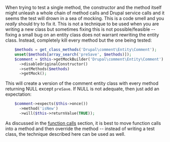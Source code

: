 When trying to test a single method, the constructor and the method itself might unleash a whole chain of method calls and Drupal service calls and it seems the test will drown in a sea of mocking. This is a code smell and you _really_ should try to fix it. This is not a technique to be used when you are writing a new class but sometimes fixing this is not possible/feasible -- fixing a small bug on an entity class does not warrant rewriting the entity class. Instead, completely kill every method but the one being tested:

```php
    $methods = get_class_methods('Drupal\comment\Entity\Comment');
    unset($methods[array_search('preSave', $methods)]);
    $comment = $this->getMockBuilder('Drupal\comment\Entity\Comment')
      ->disableOriginalConstructor()
      ->setMethods($methods)
      ->getMock();

```

This will create a version of the comment entity class with every method returning NULL except `preSave`. If NULL is not adequate, then just add an expectation:

```php
    $comment->expects($this->once())
      ->method('isNew')
      ->will($this->returnValue(TRUE));

```

As discussed in the [function calls](#function%5Fcalls) section, it is best to move function calls into a method and then override the method -- instead of writing a test class, the technique described here can be used as well.